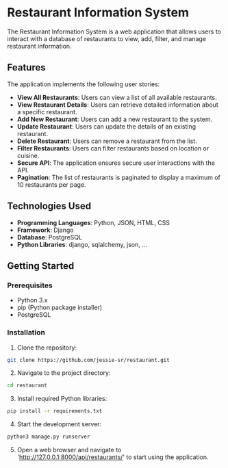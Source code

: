 # Restaurant Information System

The Restaurant Information System is a web application that allows users to interact with a database of restaurants to view, add, filter, and manage restaurant information.

## Features

The application implements the following user stories:

- **View All Restaurants**: Users can view a list of all available restaurants.
- **View Restaurant Details**: Users can retrieve detailed information about a specific restaurant.
- **Add New Restaurant**: Users can add a new restaurant to the system.
- **Update Restaurant**: Users can update the details of an existing restaurant.
- **Delete Restaurant**: Users can remove a restaurant from the list.
- **Filter Restaurants**: Users can filter restaurants based on location or cuisine.
- **Secure API**: The application ensures secure user interactions with the API.
- **Pagination**: The list of restaurants is paginated to display a maximum of 10 restaurants per page.

## Technologies Used

- **Programming Languages**: Python, JSON, HTML, CSS
- **Framework**: Django
- **Database**: PostgreSQL
- **Python Libraries**: django, sqlalchemy, json, ...

## Getting Started

### Prerequisites

- Python 3.x
- pip (Python package installer)
- PostgreSQL

### Installation

1. Clone the repository:
```bash
git clone https://github.com/jessie-sr/restaurant.git
```

2. Navigate to the project directory:
```bash
cd restaurant
```

3. Install required Python libraries:
```bash
pip install -r requirements.txt
```

4. Start the development server:
```bash
python3 manage.py runserver
```

5. Open a web browser and navigate to 'http://127.0.0.1:8000/api/restaurants/' to start using the application.
